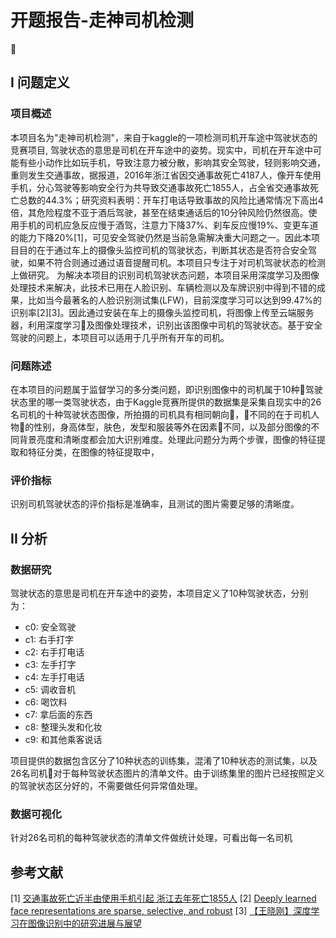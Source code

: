 # 开题报告-走神司机检测

## I 问题定义

### 项目概述

本项目名为"走神司机检测"，来自于kaggle的一项检测司机开车途中驾驶状态的竞赛项目, 驾驶状态的意思是司机在开车途中的姿势。现实中，司机在开车途中可能有些小动作比如玩手机，导致注意力被分散，影响其安全驾驶，轻则影响交通，重则发生交通事故，据报道，2016年浙江省因交通事故死亡4187人，像开车使用手机，分心驾驶等影响安全行为共导致交通事故死亡1855人，占全省交通事故死亡总数的44.3%；研究资料表明：开车打电话导致事故的风险比通常情况下高出4倍，其危险程度不亚于酒后驾驶，甚至在结束通话后的10分钟风险仍然很高。使用手机的司机应急反应慢于酒驾，注意力下降37%、刹车反应慢19%、变更车道的能力下降20%[1]，可见安全驾驶仍然是当前急需解决重大问题之一。因此本项目目的在于通过车上的摄像头监控司机的驾驶状态，判断其状态是否符合安全驾驶，如果不符合则通过通过语音提醒司机。本项目只专注于对司机驾驶状态的检测上做研究。
为解决本项目的识别司机驾驶状态问题，本项目采用深度学习及图像处理技术来解决，此技术已用在人脸识别、车辆检测以及车牌识别中得到不错的成果，比如当今最著名的人脸识别测试集(LFW)，目前深度学习可以达到99.47%的识别率[2][3]。因此通过安装在车上的摄像头监控司机，将图像上传至云端服务器，利用深度学习及图像处理技术，识别出该图像中司机的驾驶状态。基于安全驾驶的问题上，本项目可以适用于几乎所有开车的司机。

### 问题陈述

在本项目的问题属于监督学习的多分类问题，即识别图像中的司机属于10种驾驶状态里的哪一类驾驶状态，由于Kaggle竞赛所提供的数据集是采集自现实中的26名司机的十种驾驶状态图像，所拍摄的司机具有相同朝向，不同的在于司机人物的性别，身高体型，肤色，发型和服装等外在因素不同，以及部分图像的不同背景亮度和清晰度都会加大识别难度。处理此问题分为两个步骤，图像的特征提取和特征分类，在图像的特征提取中，
### 评价指标

识别司机驾驶状态的评价指标是准确率，且测试的图片需要足够的清晰度。

## II 分析

### 数据研究

驾驶状态的意思是司机在开车途中的姿势，本项目定义了10种驾驶状态，分别为：
* c0: 安全驾驶
* c1: 右手打字
* c2: 右手打电话
* c3: 左手打字
* c4: 左手打电话
* c5: 调收音机
* c6: 喝饮料
* c7: 拿后面的东西
* c8: 整理头发和化妆
* c9: 和其他乘客说话

项目提供的数据包含区分了10种状态的训练集，混淆了10种状态的测试集，以及26名司机对于每种驾驶状态图片的清单文件。由于训练集里的图片已经按照定义的驾驶状态区分好的，不需要做任何异常值处理。

### 数据可视化

针对26名司机的每种驾驶状态的清单文件做统计处理，可看出每一名司机


## 参考文献

[1] [交通事故死亡近半由使用手机引起 浙江去年死亡1855人](https://zj.zjol.com.cn/news.html?id=733662)
[2] [Deeply learned face representations are sparse, selective, and robust](https://arxiv.org/abs/1412.1265)
[3] [【王晓刚】深度学习在图像识别中的研究进展与展望](https://blog.csdn.net/linj_m/article/details/46351053)